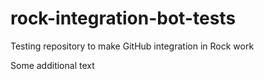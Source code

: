 # rock-integration-bot-tests
Testing repository to make GitHub integration in Rock work

Some additional text
